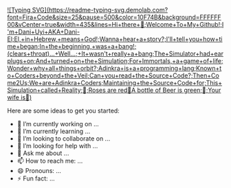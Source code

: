 [![Typing SVG](https://readme-typing-svg.demolab.com?font=Fira+Code&size=25&pause=500&color=10F74B&background=FFFFFF00&vCenter=true&width=435&lines=Hi+there+👋;Welcome+To+My+Github!;I'm+Dani+Uyi+AKA+Dani-El;El,+in+Hebrew,+means+God!;Wanna+hear+a+story?;I'll+tell+you+how+time+began;In+the+beginning,+was+a+bang!;(clears+throat)...+Well...;+It+wasn't+really+a+bang;The+Simulator+had+earplugs+on;And+turned+on+the+Simulation;For+Immortals,+a+game+of+life;Wonder+why+all+things+orbit?;Adinkra+is+a+programming+lang;Known+to+Coders+beyond+the+Veil;Can+you+read+the+Source+Code?;Then+Come2Us;We+are+Adinkra+Coders;Maintaining+the+Source+Code+for;This+Simulation+called+Reality;🔭;Roses are red🌱A bottle of Beer is green;👯;Your wife is🤔)](https://git.io/typing-svg)


Here are some ideas to get you started:

- 🔭 I’m currently working on ...
- 🌱 I’m currently learning ...
- 👯 I’m looking to collaborate on ...
- 🤔 I’m looking for help with ...
- 💬 Ask me about ...
- 📫 How to reach me: ...
- 😄 Pronouns: ...
- ⚡ Fun fact: ...

